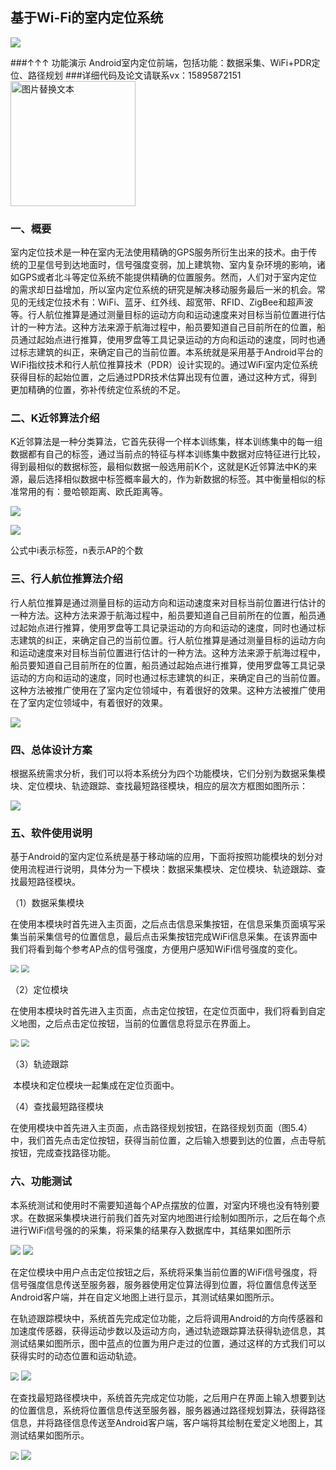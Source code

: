 ## 基于Wi-Fi的室内定位系统
[![](https://img.shields.io/badge/video-1.0-green)](https://b23.tv/d6bHme)

###↑↑↑ 功能演示
Android室内定位前端，包括功能：数据采集、WiFi+PDR定位、路径规划
###详细代码及论文请联系vx：15895872151
![]()
<img src="https://s3.ax1x.com/2021/03/05/6mI2W9.jpg" alt="图片替换文本" width="200" height="200" align="bottom" />
### 一、概要

​        室内定位技术是一种在室内无法使用精确的GPS服务所衍生出来的技术。由于传统的卫星信号到达地面时，信号强度变弱，加上建筑物、室内复杂环境的影响，诸如GPS或者北斗等定位系统不能提供精确的位置服务。然而，人们对于室内定位的需求却日益增加，所以室内定位系统的研究是解决移动服务最后一米的机会。常见的无线定位技术有：WiFi、蓝牙、红外线、超宽带、RFID、ZigBee和超声波等。行人航位推算是通过测量目标的运动方向和运动速度来对目标当前位置进行估计的一种方法。这种方法来源于航海过程中，船员要知道自己目前所在的位置，船员通过起始点进行推算，使用罗盘等工具记录运动的方向和运动的速度，同时也通过标志建筑的纠正，来确定自己的当前位置。本系统就是采用基于Android平台的WiFi指纹技术和行人航位推算技术（PDR）设计实现的。通过WiFi室内定位系统获得目标的起始位置，之后通过PDR技术估算出现有位置，通过这种方式，得到更加精确的位置，弥补传统定位系统的不足。

### 二、K近邻算法介绍

​       K近邻算法是一种分类算法，它首先获得一个样本训练集，样本训练集中的每一组数据都有自己的标签，通过当前点的特征与样本训练集中数据对应特征进行比较，得到最相似的数据标签，最相似数据一般选用前K个，这就是K近邻算法中K的来源，最后选择相似数据中标签概率最大的，作为新数据的标签。其中衡量相似的标准常用的有：曼哈顿距离、欧氏距离等。

![](https://cdn.jsdelivr.net/gh/GXW19961104/photoCloud/blogImg/20200520232130.png)

![](https://cdn.jsdelivr.net/gh/GXW19961104/photoCloud/blogImg/20200520232255.png)

公式中i表示标签，n表示AP的个数

### 三、行人航位推算法介绍

​        行人航位推算是通过测量目标的运动方向和运动速度来对目标当前位置进行估计的一种方法。这种方法来源于航海过程中，船员要知道自己目前所在的位置，船员通过起始点进行推算，使用罗盘等工具记录运动的方向和运动的速度，同时也通过标志建筑的纠正，来确定自己的当前位置。行人航位推算是通过测量目标的运动方向和运动速度来对目标当前位置进行估计的一种方法。这种方法来源于航海过程中，船员要知道自己目前所在的位置，船员通过起始点进行推算，使用罗盘等工具记录运动的方向和运动的速度，同时也通过标志建筑的纠正，来确定自己的当前位置。这种方法被推广使用在了室内定位领域中，有着很好的效果。这种方法被推广使用在了室内定位领域中，有着很好的效果。

![](https://cdn.jsdelivr.net/gh/GXW19961104/photoCloud/blogImg/20200520232329.png)

### 四、总体设计方案

​       根据系统需求分析，我们可以将本系统分为四个功能模块，它们分别为数据采集模块、定位模块、轨迹跟踪、查找最短路径模块，相应的层次方框图如图所示：

![](https://cdn.jsdelivr.net/gh/GXW19961104/photoCloud/blogImg/20200520232359.png)

### 五、软件使用说明

​       基于Android的室内定位系统是基于移动端的应用，下面将按照功能模块的划分对使用流程进行说明，具体分为一下模块：数据采集模块、定位模块、轨迹跟踪、查找最短路径模块。

（1）数据采集模块

​       在使用本模块时首先进入主页面，之后点击信息采集按钮，在信息采集页面填写采集当前采集信号的位置信息，最后点击采集按钮完成WiFi信息采集。在该界面中我们将看到每个参考AP点的信号强度，方便用户感知WiFi信号强度的变化。  

<img src="https://cdn.jsdelivr.net/gh/GXW19961104/photoCloud/blogImg/20200520232439.png" style="zoom:80%;" />  <img src="https://cdn.jsdelivr.net/gh/GXW19961104/photoCloud/blogImg/20200520232458.png" style="zoom:80%;" />

（2）定位模块

​       在使用本模块时首先进入主页面，点击定位按钮，在定位页面中，我们将看到自定义地图，之后点击定位按钮，当前的位置信息将显示在界面上。

<img src="https://cdn.jsdelivr.net/gh/GXW19961104/photoCloud/blogImg/20200521002120.png" style="zoom:80%;" />  <img src="https://cdn.jsdelivr.net/gh/GXW19961104/photoCloud/blogImg/20200521002133.png" style="zoom:80%;" />



（3）轨迹跟踪

​       本模块和定位模块一起集成在定位页面中。

（4）查找最短路径模块

​       在使用模块中首先进入主页面，点击路径规划按钮，在路径规划页面（图5.4）中，我们首先点击定位按钮，获得当前位置，之后输入想要到达的位置，点击导航按钮，完成查找路径功能。

### 六、功能测试

​       本系统测试和使用时不需要知道每个AP点摆放的位置，对室内环境也没有特别要求。在数据采集模块进行前我们首先对室内地图进行绘制如图所示，之后在每个点进行WiFi信号强的的采集，将采集的结果存入数据库中，其结果如图所示

![](https://cdn.jsdelivr.net/gh/GXW19961104/photoCloud/blogImg/20200521002314.png)  ![](https://cdn.jsdelivr.net/gh/GXW19961104/photoCloud/blogImg/20200521002325.png)



​       在定位模块中用户点击定位按钮之后，系统将采集当前位置的WiFi信号强度，将信号强度信息传送至服务器，服务器使用定位算法得到位置，将位置信息传送至Android客户端，并在自定义地图上进行显示，其测试结果如图所示。

​       在轨迹跟踪模块中，系统首先完成定位功能，之后将调用Android的方向传感器和加速度传感器，获得运动步数以及运动方向，通过轨迹跟踪算法获得轨迹信息，其测试结果如图所示，图中蓝点的位置为用户走过的位置，通过这样的方式我们可以获得实时的动态位置和运动轨迹。

<img src="https://cdn.jsdelivr.net/gh/GXW19961104/photoCloud/blogImg/20200521002450.png" style="zoom:80%;"/>  ![](https://cdn.jsdelivr.net/gh/GXW19961104/photoCloud/blogImg/20200521002515.png)

​       在查找最短路径模块中，系统首先完成定位功能，之后用户在界面上输入想要到达的位置信息，系统将位置信息传送至服务器，服务器通过路径规划算法，获得路径信息，并将路径信息传送至Android客户端，客户端将其绘制在爱定义地图上，其测试结果如图所示。

<img src="https://cdn.jsdelivr.net/gh/GXW19961104/photoCloud/blogImg/20200521002718.png" style="zoom:80%;" />  ![](https://cdn.jsdelivr.net/gh/GXW19961104/photoCloud/blogImg/20200521002737.png)





